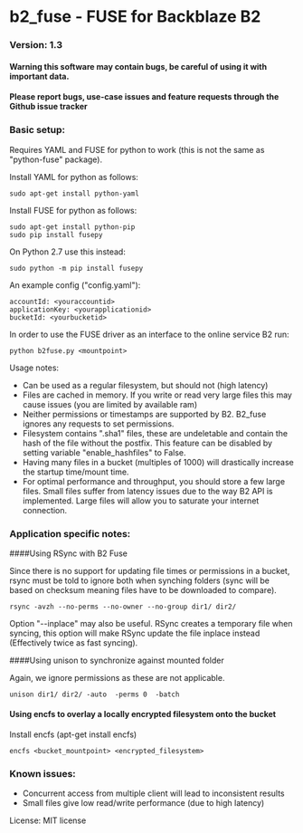 # b2_fuse - FUSE for Backblaze B2
 
### Version: 1.3

#### Warning this software may contain bugs, be careful of using it with important data.
#### Please report bugs, use-case issues and feature requests through the Github issue tracker

### Basic setup:

Requires YAML and FUSE for python to work (this is not the same as "python-fuse" package). 

Install YAML for python as follows: 

```
sudo apt-get install python-yaml
```

Install FUSE for python as follows: 

```
sudo apt-get install python-pip
sudo pip install fusepy
```

On Python 2.7 use this instead:
```
sudo python -m pip install fusepy
```

An example config ("config.yaml"):

```
accountId: <youraccountid>
applicationKey: <yourapplicationid>
bucketId: <yourbucketid>
```

In order to use the FUSE driver as an interface to the online service B2 run:

```
python b2fuse.py <mountpoint>
```

Usage notes:

* Can be used as a regular filesystem, but should not (high latency)
* Files are cached in memory. If you write or read very large files this may cause issues (you are limited by available ram)
* Neither permissions or timestamps are supported by B2. B2_fuse ignores any requests to set permissions.
* Filesystem contains ".sha1" files, these are undeletable and contain the hash of the file without the postfix. This feature can be disabled by setting variable "enable_hashfiles" to False.
* Having many files in a bucket (multiples of 1000) will drastically increase the startup time/mount time. 
* For optimal performance and throughput, you should store a few large files. Small files suffer from latency issues due to the way B2 API is implemented. Large files will allow you to saturate your internet connection.

### Application specific notes:

####Using RSync with B2 Fuse

Since there is no support for updating file times or permissions in a bucket, rsync must be told to ignore both when synching folders (sync will be based on checksum meaning files have to be downloaded to compare).

```
rsync -avzh --no-perms --no-owner --no-group dir1/ dir2/ 
```

Option "--inplace" may also be useful. RSync creates a temporary file when syncing, this option will make RSync update the file inplace instead (Effectively twice as fast syncing).

####Using unison to synchronize against mounted folder

Again, we ignore permissions as these are not applicable.

```
unison dir1/ dir2/ -auto  -perms 0  -batch
```

#### Using encfs to overlay a locally encrypted filesystem onto the bucket

Install encfs (apt-get install encfs)

```
encfs <bucket_mountpoint> <encrypted_filesystem>
```


### Known issues:

* Concurrent access from multiple client will lead to inconsistent results
* Small files give low read/write performance (due to high latency)



License: MIT license


